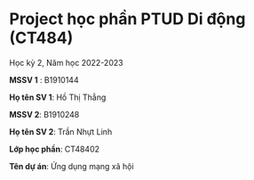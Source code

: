 # Project học phần PTUD Di động (CT484)

Học kỳ 2, Năm học 2022-2023

**MSSV 1** : B1910144

**Họ tên SV 1**: Hồ Thị Thẳng

**MSSV 2**: B1910248

**Họ tên SV 2**: Trần Nhựt Linh

**Lớp học phần**: CT48402

**Tên dự án**: Ứng dụng mạng xã hội

